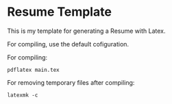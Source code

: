 # Resume Template

This is my template for generating a Resume with Latex.

For compiling, use the default cofiguration.

For compiling:

```
pdflatex main.tex
```

For removing temporary files after compiling:

```
latexmk -c
```
